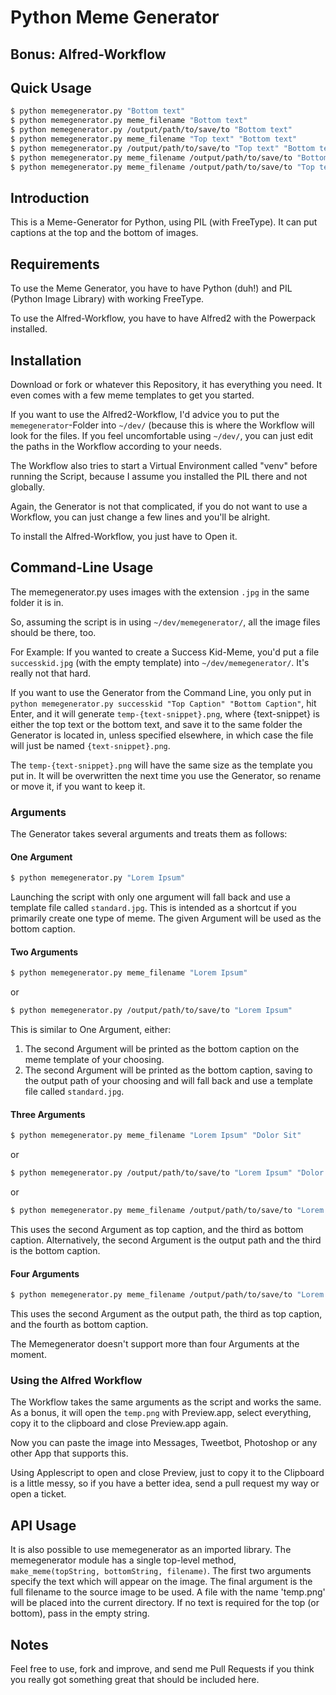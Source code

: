 # Python Meme Generator
## Bonus: Alfred-Workflow

## Quick Usage

```bash
$ python memegenerator.py "Bottom text"
$ python memegenerator.py meme_filename "Bottom text"
$ python memegenerator.py /output/path/to/save/to "Bottom text"
$ python memegenerator.py meme_filename "Top text" "Bottom text"
$ python memegenerator.py /output/path/to/save/to "Top text" "Bottom text"
$ python memegenerator.py meme_filename /output/path/to/save/to "Bottom text"
$ python memegenerator.py meme_filename /output/path/to/save/to "Top text" "Bottom text"
```

## Introduction
This is a Meme-Generator for Python, using PIL (with FreeType). It can put captions at the top and the bottom of images.

## Requirements
To use the Meme Generator, you have to have Python (duh!) and PIL (Python Image Library) with working FreeType.

To use the Alfred-Workflow, you have to have Alfred2 with the Powerpack installed.

## Installation

Download or fork or whatever this Repository, it has everything you need. It even comes with a few meme templates to get you started.

If you want to use the Alfred2-Workflow, I'd advice you to put the `memegenerator`-Folder into `~/dev/` (because this is where the Workflow will look for the files. If you feel uncomfortable using `~/dev/`, you can just edit the paths in the Workflow according to your needs.

The Workflow also tries to start a Virtual Environment called "venv" before running the Script, because I assume you installed the PIL there and not globally.

Again, the Generator is not that complicated, if you do not want to use a Workflow, you can just change a few lines and you'll be alright.

To install the Alfred-Workflow, you just have to Open it.

## Command-Line Usage

The memegenerator.py uses images with the extension `.jpg` in the same folder it is in.

So, assuming the script is in using `~/dev/memegenerator/`, all the image files should be there, too.

For Example: If you wanted to create a Success Kid-Meme, you'd put a file `successkid.jpg` (with the empty template) into `~/dev/memegenerator/`. It's really not that hard.

If you want to use the Generator from the Command Line, you only put in `python memegenerator.py successkid "Top Caption" "Bottom Caption"`, hit Enter, and it will generate `temp-{text-snippet}.png`, where {text-snippet} is either the top text or the bottom text, and save it to the same folder the Generator is located in, unless specified elsewhere, in which case the file will just be named `{text-snippet}.png`.

The `temp-{text-snippet}.png` will have the same size as the template you put in. It will be overwritten the next time you use the Generator, so rename or move it, if you want to keep it.

### Arguments

The Generator takes several arguments and treats them as follows:

#### One Argument
``` bash
$ python memegenerator.py "Lorem Ipsum"
```
Launching the script with only one argument will fall back and use a template file called `standard.jpg`. This is intended as a shortcut if you primarily create one type of meme. The given Argument will be used as the bottom caption.

#### Two Arguments
``` bash
$ python memegenerator.py meme_filename "Lorem Ipsum"
```
or

``` bash
$ python memegenerator.py /output/path/to/save/to "Lorem Ipsum"
```
This is similar to One Argument, either:
1. The second Argument will be printed as the bottom caption on the meme template of your choosing.
1. The second Argument will be printed as the bottom caption, saving to the output path of your choosing and will fall back and use a template file called `standard.jpg`.
#### Three Arguments
``` bash
$ python memegenerator.py meme_filename "Lorem Ipsum" "Dolor Sit"
```
or
``` bash
$ python memegenerator.py /output/path/to/save/to "Lorem Ipsum" "Dolor Sit"
```
or
``` bash
$ python memegenerator.py meme_filename /output/path/to/save/to "Lorem Ipsum"
```
This uses the second Argument as top caption, and the third as bottom caption.
Alternatively, the second Argument is the output path and the third is the bottom caption.
#### Four Arguments
``` bash
$ python memegenerator.py meme_filename /output/path/to/save/to "Lorem Ipsum" "Dolor Sit"
```
This uses the second Argument as the output path, the third as top caption, and the fourth as bottom caption.

The Memegenerator doesn't support more than four Arguments at the moment.

### Using the Alfred Workflow
The Workflow takes the same arguments as the script and works the same. As a bonus, it will open the `temp.png` with Preview.app, select everything, copy it to the clipboard and close Preview.app again.

Now you can paste the image into Messages, Tweetbot, Photoshop or any other App that supports this.

Using Applescript to open and close Preview, just to copy it to the Clipboard is a little messy, so if you have a better idea, send a pull request my way or open a ticket.

## API Usage

It is also possible to use memegenerator as an imported library. The memegenerator module has a single top-level method, `make_meme(topString, bottomString, filename)`. The first two arguments specify the text which will appear on the image. The final argument is the full filename to the source image to be used. A file with the name 'temp.png' will be placed into the current directory. If no text is required for the top (or bottom), pass in the empty string.

## Notes

Feel free to use, fork and improve, and send me Pull Requests if you think you really got something great that should be included here.
